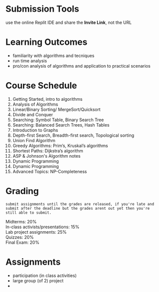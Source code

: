 # Submission Tools
use the online Replit IDE and share the **Invite Link**, not the URL

# Learning Outcomes 
- familiarity with algorithms and tecniques
- run time analysis
- pro/con analysis of algorithms and application to practical scenarios 

# Course Schedule

1. Getting Started, intro to algorithms  
2. Analysis of Algorithms  
3. Linear/Binary Sorting/ MergeSort/Quicksort  
4. Divide and Conquer  
5. Searching: Symbol Table, Binary Search Tree  
6. Searching: Balanced Search Trees, Hash Tables  
7. Introduction to Graphs  
8. Depth-first Search, Breadth-first search, Topological sorting  
9. Union Find Algorithm  
10. Greedy Algorithms: Prim’s, Kruskal’s algorithms  
11. Shortest Paths: Dijkstra’s algorithm  
12. ASP & Johnson's Algorithm notes  
13. Dynamic Programming  
14. Dynamic Programming  
15. Advanced Topics: NP-Completeness

# Grading 
	submit assignments until the grades are released, if you're late and submit after the deadline but the grades arent out yet then you're still able to submit. 
	
Midterms: 20%  
In-class activists/presentations: 15%  
Lab project assignments: 25%  
Quizzes: 20%  
Final Exam: 20%

# Assignments 
- participation (in class activities)
- large group (of 2) project 
- 